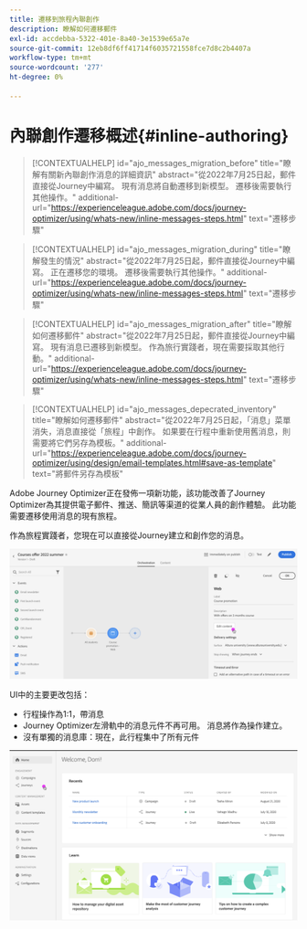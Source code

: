 ```yaml
---
title: 遷移到旅程內聯創作
description: 瞭解如何遷移郵件
exl-id: accdebba-5322-401e-8a40-3e1539e65a7e
source-git-commit: 12eb8df6ff41714f6035721558fce7d8c2b4407a
workflow-type: tm+mt
source-wordcount: '277'
ht-degree: 0%

---
```



# 內聯創作遷移概述{#inline-authoring}

>[!CONTEXTUALHELP]
>id="ajo_messages_migration_before"
>title="瞭解有關新內聯創作消息的詳細資訊"
>abstract="從2022年7月25日起，郵件直接從Journey中編寫。 現有消息將自動遷移到新模型。 遷移後需要執行其他操作。"
>additional-url="https://experienceleague.adobe.com/docs/journey-optimizer/using/whats-new/inline-messages-steps.html" text="遷移步驟"

>[!CONTEXTUALHELP]
>id="ajo_messages_migration_during"
>title="瞭解發生的情況"
>abstract="從2022年7月25日起，郵件直接從Journey中編寫。 正在遷移您的環境。 遷移後需要執行其他操作。"
>additional-url="https://experienceleague.adobe.com/docs/journey-optimizer/using/whats-new/inline-messages-steps.html" text="遷移步驟"

>[!CONTEXTUALHELP]
>id="ajo_messages_migration_after"
>title="瞭解如何遷移郵件"
>abstract="從2022年7月25日起，郵件直接從Journey中編寫。 現有消息已遷移到新模型。 作為旅行實踐者，現在需要採取其他行動。"
>additional-url="https://experienceleague.adobe.com/docs/journey-optimizer/using/whats-new/inline-messages-steps.html" text="遷移步驟"

>[!CONTEXTUALHELP]
>id="ajo_messages_depecrated_inventory"
>title="瞭解如何遷移郵件"
>abstract="從2022年7月25日起，「消息」菜單消失，消息直接從「旅程」中創作。 如果要在行程中重新使用舊消息，則需要將它們另存為模板。"
>additional-url="https://experienceleague.adobe.com/docs/journey-optimizer/using/design/email-templates.html#save-as-template" text="將郵件另存為模板"

Adobe Journey Optimizer正在發佈一項新功能，該功能改善了Journey Optimizer為其提供電子郵件、推送、簡訊等渠道的從業人員的創作體驗。 此功能需要遷移使用消息的現有旅程。

作為旅程實踐者，您現在可以直接從Journey建立和創作您的消息。

![](assets/inline-message.png)

UI中的主要更改包括：

* 行程操作為1:1，帶消息
* Journey Optimizer左滑軌中的消息元件不再可用。 消息將作為操作建立。
* 沒有單獨的消息庫：現在，此行程集中了所有元件

![](assets/updated-left-rail.png)
